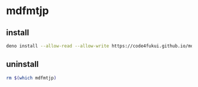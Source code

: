 # mdfmtjp

## install

```bash
deno install --allow-read --allow-write https://code4fukui.github.io/mdfmtjp/mdfmtjp.js
```

## uninstall 

```bash
rm $(which mdfmtjp)
```
